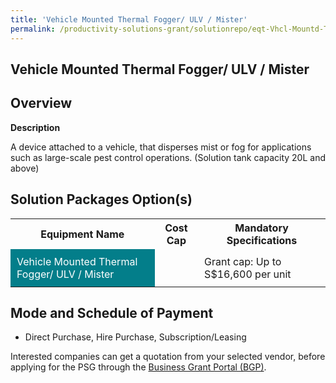 ```yaml
---
title: 'Vehicle Mounted Thermal Fogger/ ULV / Mister'
permalink: /productivity-solutions-grant/solutionrepo/eqt-Vhcl-Mountd-Thrml-Foggr-ULV-Mstr-Pst-Mngmnt
---
```


## Vehicle Mounted Thermal Fogger/ ULV / Mister

## Overview

**Description**

A device attached to a vehicle, that disperses mist or fog for applications such as large-scale pest control operations. (Solution tank capacity 20L and above)

## Solution Packages Option(s)

<table>
<tr>
<th><b>Equipment Name</b></th>
<th><b>Cost Cap</b></th>
<th><b>Mandatory Specifications</b></th>
</tr>
<tr>
<td style='padding: 10px; background-color: #037E8A; color: #FFFFFF;'>Vehicle Mounted Thermal Fogger/ ULV / Mister</td>
<td style='padding: 10px;'></td>
<td style='padding: 10px;'>Grant cap: Up to S$16,600 per unit</td>
</tr>
</table>

## Mode and Schedule of Payment

 - Direct Purchase, Hire Purchase, Subscription/Leasing

Interested companies can get a quotation from your selected vendor, before applying for the PSG through the <a href='https://www.businessgrants.gov.sg/' target='_blank' rel='noopener'>Business Grant Portal (BGP)</a>.

<script src="/jquery/resize-tables.js"></script>
